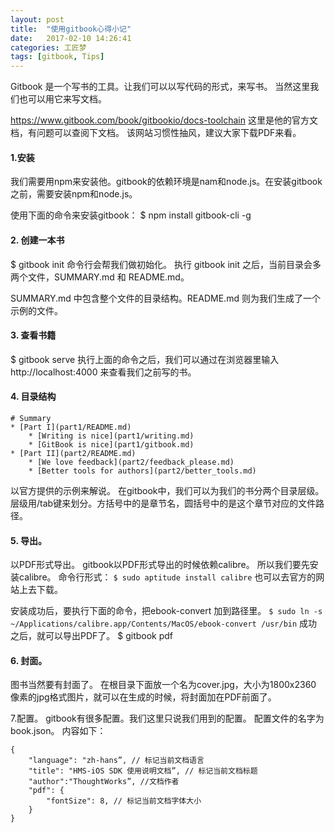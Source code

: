 ```yaml
---
layout: post  
title:  "使用gitbook心得小记"  
date:   2017-02-10 14:26:41  
categories: 工匠梦  
tags: [gitbook, Tips]  
---
```


Gitbook 是一个写书的工具。让我们可以以写代码的形式，来写书。
当然这里我们也可以用它来写文档。

https://www.gitbook.com/book/gitbookio/docs-toolchain  这里是他的官方文档，有问题可以查阅下文档。
该网站习惯性抽风，建议大家下载PDF来看。

#### 1.安装
我们需要用npm来安装他。gitbook的依赖环境是nam和node.js。在安装gitbook之前，需要安装npm和node.js。

使用下面的命令来安装gitbook：
$ npm install gitbook-cli -g

#### 2. 创建一本书
$ gitbook init
命令行会帮我们做初始化。
执行 gitbook init 之后，当前目录会多两个文件，SUMMARY.md 和 README.md。

SUMMARY.md 中包含整个文件的目录结构。README.md 则为我们生成了一个示例的文件。

#### 3. 查看书籍
$ gitbook serve
执行上面的命令之后，我们可以通过在浏览器里输入 http://localhost:4000 来查看我们之前写的书。

####  4. 目录结构

~~~
# Summary
* [Part I](part1/README.md)
    * [Writing is nice](part1/writing.md)
    * [GitBook is nice](part1/gitbook.md)
* [Part II](part2/README.md)
    * [We love feedback](part2/feedback_please.md)
    * [Better tools for authors](part2/better_tools.md)  

~~~~
以官方提供的示例来解说。
在gitbook中，我们可以为我们的书分两个目录层级。层级用/tab键来划分。方括号中的是章节名，圆括号中的是这个章节对应的文件路径。

#### 5. 导出。
以PDF形式导出。
gitbook以PDF形式导出的时候依赖calibre。 所以我们要先安装calibre。
命令行形式：
`$ sudo aptitude install calibre`
也可以去官方的网站上去下载。

安装成功后，要执行下面的命令，把ebook-convert 加到路径里。
`$ sudo ln -s ~/Applications/calibre.app/Contents/MacOS/ebook-convert /usr/bin`
成功之后，就可以导出PDF了。
$ gitbook pdf
#### 6. 封面。
图书当然要有封面了。
在根目录下面放一个名为cover.jpg，大小为1800x2360 像素的jpg格式图片，就可以在生成的时候，将封面加在PDF前面了。

7.配置。
gitbook有很多配置。我们这里只说我们用到的配置。
配置文件的名字为book.json。
内容如下：
~~~
{
    "language": "zh-hans”, // 标记当前文档语言
    "title": "HMS-iOS SDK 使用说明文档”, // 标记当前文档标题
    "author":"ThoughtWorks”, //文档作者
    "pdf": {
        "fontSize": 8, // 标记当前文档字体大小
    }
}
~~~
